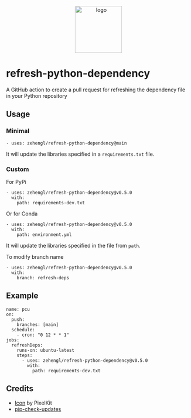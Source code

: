 <div align="center">
    <img src="https://cdn2.iconfinder.com/data/icons/flat-jewels-icon-set/512/0000_Refresh.png" alt="logo" height="128">
</div>

# refresh-python-dependency

A GitHub action to create a pull request for refreshing the dependency file in your Python repository

## Usage

### Minimal

    - uses: zehengl/refresh-python-dependency@main

It will update the libraries specified in a `requirements.txt` file.

### Custom

For PyPi

    - uses: zehengl/refresh-python-dependency@v0.5.0
      with:
        path: requirements-dev.txt

Or for Conda

    - uses: zehengl/refresh-python-dependency@v0.5.0
      with:
        path: environment.yml

It will update the libraries specified in the file from `path`.

To modify branch name

    - uses: zehengl/refresh-python-dependency@v0.5.0
      with:
        branch: refresh-deps

## Example

    name: pcu
    on:
      push:
        branches: [main]
      schedule:
        - cron: "0 12 * * 1"
    jobs:
      refreshDeps:
        runs-on: ubuntu-latest
        steps:
          - uses: zehengl/refresh-python-dependency@v0.5.0
            with:
              path: requirements-dev.txt

## Credits

- [Icon](https://www.iconfinder.com/icons/171269/refresh_icon) by PixelKit
- [pip-check-updates](https://pypi.org/project/pip-check-updates/)
